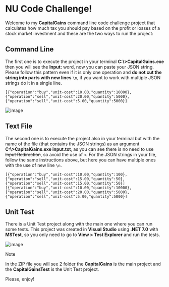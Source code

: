 # NU Code Challenge!
Welcome to my **CapitalGains** command line code challenge project that calculates how much tax you should pay based on the profit or losses of a stock market investment and these are the two ways to run the project: 

## Command Line
The first one is to execute the project in your terminal **C:\\>CapitalGains.exe** then you will see the **Input:** word, now you can paste your JSON string. 
Please follow this pattern even if it is only one operation and **do not cut the string into parts with new lines** `\n`, if you want to work with multiple JSON strings do it in a single line.

```
[{"operation":"buy","unit-cost":10.00,"quantity":10000},{"operation":"sell","unit-cost":20.00,"quantity":5000},{"operation":"sell","unit-cost":5.00,"quantity":5000}]
```

![image](https://github.com/Najmna/Payment/assets/80434655/ee5497e6-b4fe-4c45-af7a-2d2537c84a42)

## Text File
The second one is to execute the project also in your terminal but with the name of the file (that contains the JSON strings) as an argument **C:\\>CapitalGains.exe input.txt**, as you can see there is no need to use ~~Input Redirection~~, so avoid the use of `<`. For the JSON strings in your file, follow the same instructions above, but here you can have multiple ones with the use of new line `\n`.

```
[{"operation":"buy","unit-cost":10.00,"quantity":100},{"operation":"sell","unit-cost":15.00,"quantity":50},{"operation":"sell","unit-cost":15.00,"quantity":50}]
[{"operation":"buy","unit-cost":10.00,"quantity":10000},{"operation":"sell","unit-cost":20.00,"quantity":5000},{"operation":"sell","unit-cost":5.00,"quantity":5000}]
```

## Unit Test
There is a Unit Test project along with the main one where you can run some tests. This project was created in **Visual Studio** using **.NET 7.0** with **MSTest**, so you only need to go to **View > Test Explorer** and run the tests.

![image](https://github.com/Najmna/Payment/assets/80434655/b824e886-6674-4b09-9395-f7fe00423193)

> [!NOTE]
> In the ZIP file you will see 2 folder the **CapitalGains** is the main project and the **CapitalGainsTest** is the Unit Test project.

Please, enjoy!
